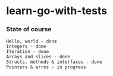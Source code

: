 # learn-go-with-tests

### State of course
```
Hello, world - done
Integers - done
Iteration - done
Arrays and slices - done
Structs, methods & interfaces - done
Pointers & erros - in progress

```
